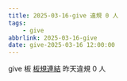 ```yaml
---
title: 2025-03-16-give 違規 0 人
tags:
    - give
abbrlink: 2025-03-16-give
date: give-2025-03-16 12:00:00
---
```

give 板 [板規連結](https://www.ptt.cc/bbs/give/M.1612495900.A.C32.html)
昨天違規 0 人
